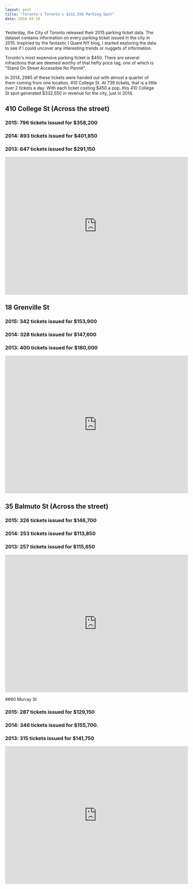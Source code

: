 ```yaml
---
layout: post
title: "Toronto's Toronto's $332,550 Parking Spot"
date: 2016-03-10
---
```


Yesterday, the City of Toronto released their 2015 parking ticket data.  The dataset contains information on every parking ticket issued in the city in 2015.  Inspiried by the fantastic I Quant NY blog, I started exploring the data to see if I could uncover any interesting trends or nuggets of information.

Toronto's most expensive parking ticket is $450.  There are several infractions that are deemed worthy of that hefty price tag, one of which is "Stand On Street Accessible No Permit".  

In 2014, 2985 of these tickets were handed out with almost a quarter of them coming from one location, 410 College St.  At 739 tickets, that is a little over 2 tickets a day.  With each ticket costing $450 a pop, this 410 College St spot generated $332,550 in revenue for the city, just in 2014. 

## 410 College St (Across the street)
### 2015: 796 tickets issued for $358,200
### 2014: 893 tickets issued for $401,850
### 2013: 647 tickets issued for $291,150

<iframe src="https://www.google.com/maps/embed?pb=!1m0!3m2!1sen!2sca!4v1455649270872!6m8!1m7!1sk9t_aIUtkuWeAvu_uTdHFA!2m2!1d43.65675864281898!2d-79.40623669615232!3f144.63015609181116!4f-16.43494906144889!5f0.7820865974627469" width="600" height="450" frameborder="0" style="border:0" allowfullscreen></iframe>

## 18 Grenville St 
### 2015: 342 tickets issued for $153,900
### 2014: 328 tickets issued for $147,600
### 2013: 400 tickets issued for $180,000

<iframe src="https://www.google.com/maps/embed?pb=!1m0!3m2!1sen!2sca!4v1455651657879!6m8!1m7!1s83857MNyUcdO5tzZJ82cxA!2m2!1d43.66195861412737!2d-79.38421575983601!3f329.1808863828714!4f-5.896528146053157!5f0.7820865974627469" width="600" height="450" frameborder="0" style="border:0" allowfullscreen></iframe>

## 35 Balmuto St (Across the street)
### 2015: 326 tickets issued for $146,700
### 2014: 253 tickets issued for $113,850
### 2013: 257 tickets issued for $115,650

<iframe src="https://www.google.com/maps/embed?pb=!1m0!3m2!1sen!2sca!4v1457568092218!6m8!1m7!1s1EsfEA2OFO2ZS7besE31jg!2m2!1d43.66953377351889!2d-79.3878226779771!3f230.1198361405024!4f-10.360249016550398!5f0.7820865974627469" width="600" height="450" frameborder="0" style="border:0" allowfullscreen></iframe>

##60 Murray St
### 2015: 287 tickets issued for $129,150
### 2014: 346 tickets issued for $155,700.
### 2013: 315 tickets issued for $141,750

<iframe src="https://www.google.com/maps/embed?pb=!1m0!3m2!1sen!2sca!4v1455651896816!6m8!1m7!1sotM4k6jUW09oEeBmET3sQg!2m2!1d43.65821668092152!2d-79.39131905145949!3f245!4f0!5f0.7820865974627469" width="600" height="450" frameborder="0" style="border:0" allowfullscreen></iframe>
